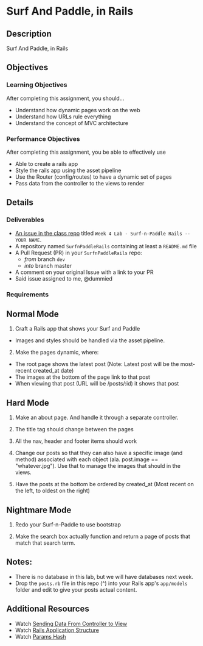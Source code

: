 # Surf And Paddle, in Rails

## Description
Surf And Paddle, in Rails


## Objectives

### Learning Objectives

After completing this assignment, you should…

* Understand how dynamic pages work on the web
* Understand how URLs rule everything
* Understand the concept of MVC architecture



### Performance Objectives

After completing this assignment, you be able to effectively use

* Able to create a rails app
* Style the rails app using the asset pipeline
* Use the Router (config/routes) to have a dynamic set of pages
* Pass data from the controller to the views to render



## Details

### Deliverables

* [An issue in the class repo](https://github.com/tiy-indianapolis-ror-june2015/assignments/issues) titled `Week 4 Lab - Surf-n-Paddle Rails -- YOUR NAME`.
* A repository named `SurfnPaddleRails` containing at least a `README.md` file
* A Pull Request (PR) in your `SurfnPaddleRails` repo:
  * _from_ branch `dev`
  * _into_ branch master
* A comment on your original Issue with a link to your PR
* Said issue assigned to me, @dummied

### Requirements


## Normal Mode

1. Craft a Rails app that shows your Surf and Paddle
  * Images and styles should be handled via the asset pipeline.

2. Make the pages dynamic, where:  
  * The root page shows the latest post (Note: Latest post will be the most-recent created_at date)
  * The images at the bottom of the page link to that post
  * When viewing that post (URL will be /posts/:id) it shows that
  post

## Hard Mode

1. Make an about page. And handle it through a separate controller.

2. The title tag should change between the pages

3. All the nav, header and footer items should work

4. Change our posts so that they can also have a specific image (and method) associated with each object (ala. post.image == "whatever.jpg"). Use that to manage the images that should in the views.

5. Have the posts at the bottom be ordered by created_at (Most recent on the left, to oldest on the right)

## Nightmare Mode

1. Redo your Surf-n-Paddle to use bootstrap

2. Make the search box actually function and return a page of posts that match that search term.




## Notes:

* There is no database in this lab, but we will have databases next week.
* Drop the `posts.rb` file in this repo (^) into your Rails app's `app/models` folder and edit to give your posts actual content.


## Additional Resources

* Watch [Sending Data From Controller to View](https://gorails.com/episodes/sending-data-between-controllers-and-views)
* Watch [Rails Application Structure](https://gorails.com/episodes/rails-application-structure)
* Watch [Params Hash](https://gorails.com/episodes/the-params-hash)
